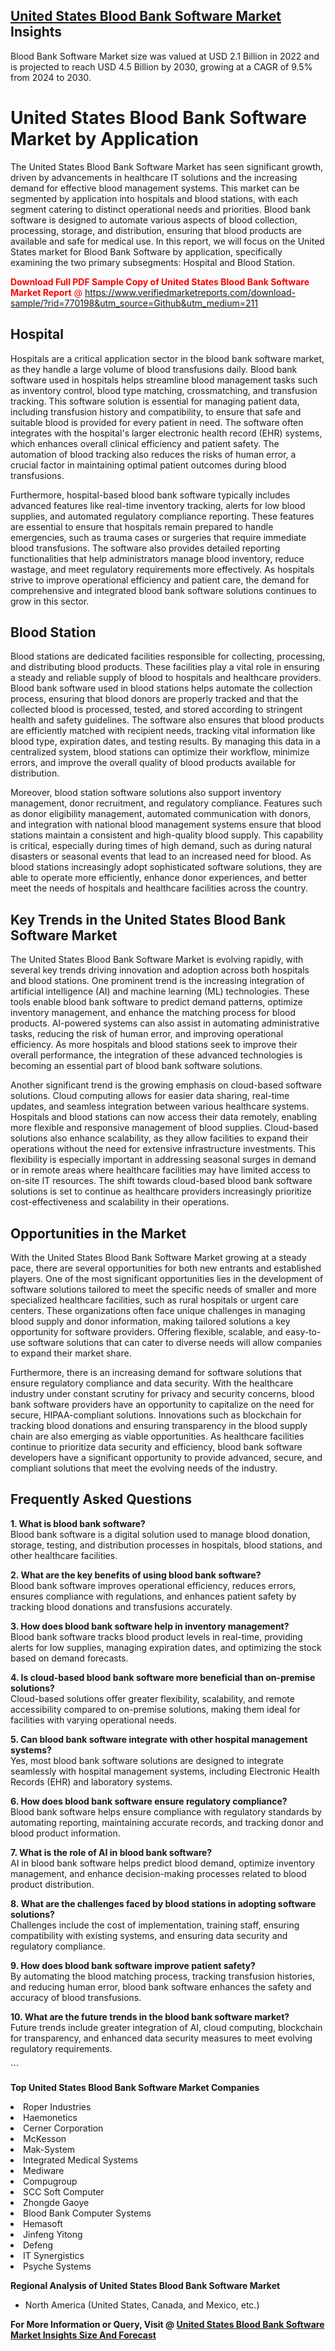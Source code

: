 <h2><a href="https://www.verifiedmarketreports.com/download-sample/?rid=770198&amp;utm_source=Github&amp;utm_medium=211" target="_blank">United States Blood Bank Software Market</a> Insights</h2><p>Blood Bank Software Market size was valued at USD 2.1 Billion in 2022 and is projected to reach USD 4.5 Billion by 2030, growing at a CAGR of 9.5% from 2024 to 2030.</p><p><h1>United States Blood Bank Software Market by Application</h1><p>The United States Blood Bank Software Market has seen significant growth, driven by advancements in healthcare IT solutions and the increasing demand for effective blood management systems. This market can be segmented by application into hospitals and blood stations, with each segment catering to distinct operational needs and priorities. Blood bank software is designed to automate various aspects of blood collection, processing, storage, and distribution, ensuring that blood products are available and safe for medical use. In this report, we will focus on the United States market for Blood Bank Software by application, specifically examining the two primary subsegments: Hospital and Blood Station. <p><span class=""><span style="color: #ff0000;"><strong>Download Full PDF Sample Copy of United States Blood Bank Software Market Report</strong> @ </span><a href="https://www.verifiedmarketreports.com/download-sample/?rid=770198&amp;utm_source=Github&amp;utm_medium=211" target="_blank">https://www.verifiedmarketreports.com/download-sample/?rid=770198&amp;utm_source=Github&amp;utm_medium=211</a></span></p></p><h2>Hospital</h2><p>Hospitals are a critical application sector in the blood bank software market, as they handle a large volume of blood transfusions daily. Blood bank software used in hospitals helps streamline blood management tasks such as inventory control, blood type matching, crossmatching, and transfusion tracking. This software solution is essential for managing patient data, including transfusion history and compatibility, to ensure that safe and suitable blood is provided for every patient in need. The software often integrates with the hospital's larger electronic health record (EHR) systems, which enhances overall clinical efficiency and patient safety. The automation of blood tracking also reduces the risks of human error, a crucial factor in maintaining optimal patient outcomes during blood transfusions.</p><p>Furthermore, hospital-based blood bank software typically includes advanced features like real-time inventory tracking, alerts for low blood supplies, and automated regulatory compliance reporting. These features are essential to ensure that hospitals remain prepared to handle emergencies, such as trauma cases or surgeries that require immediate blood transfusions. The software also provides detailed reporting functionalities that help administrators manage blood inventory, reduce wastage, and meet regulatory requirements more effectively. As hospitals strive to improve operational efficiency and patient care, the demand for comprehensive and integrated blood bank software solutions continues to grow in this sector.</p><h2>Blood Station</h2><p>Blood stations are dedicated facilities responsible for collecting, processing, and distributing blood products. These facilities play a vital role in ensuring a steady and reliable supply of blood to hospitals and healthcare providers. Blood bank software used in blood stations helps automate the collection process, ensuring that blood donors are properly tracked and that the collected blood is processed, tested, and stored according to stringent health and safety guidelines. The software also ensures that blood products are efficiently matched with recipient needs, tracking vital information like blood type, expiration dates, and testing results. By managing this data in a centralized system, blood stations can optimize their workflow, minimize errors, and improve the overall quality of blood products available for distribution.</p><p>Moreover, blood station software solutions also support inventory management, donor recruitment, and regulatory compliance. Features such as donor eligibility management, automated communication with donors, and integration with national blood management systems ensure that blood stations maintain a consistent and high-quality blood supply. This capability is critical, especially during times of high demand, such as during natural disasters or seasonal events that lead to an increased need for blood. As blood stations increasingly adopt sophisticated software solutions, they are able to operate more efficiently, enhance donor experiences, and better meet the needs of hospitals and healthcare facilities across the country.</p><h2>Key Trends in the United States Blood Bank Software Market</h2><p>The United States Blood Bank Software Market is evolving rapidly, with several key trends driving innovation and adoption across both hospitals and blood stations. One prominent trend is the increasing integration of artificial intelligence (AI) and machine learning (ML) technologies. These tools enable blood bank software to predict demand patterns, optimize inventory management, and enhance the matching process for blood products. AI-powered systems can also assist in automating administrative tasks, reducing the risk of human error, and improving operational efficiency. As more hospitals and blood stations seek to improve their overall performance, the integration of these advanced technologies is becoming an essential part of blood bank software solutions.</p><p>Another significant trend is the growing emphasis on cloud-based software solutions. Cloud computing allows for easier data sharing, real-time updates, and seamless integration between various healthcare systems. Hospitals and blood stations can now access their data remotely, enabling more flexible and responsive management of blood supplies. Cloud-based solutions also enhance scalability, as they allow facilities to expand their operations without the need for extensive infrastructure investments. This flexibility is especially important in addressing seasonal surges in demand or in remote areas where healthcare facilities may have limited access to on-site IT resources. The shift towards cloud-based blood bank software solutions is set to continue as healthcare providers increasingly prioritize cost-effectiveness and scalability in their operations.</p><h2>Opportunities in the Market</h2><p>With the United States Blood Bank Software Market growing at a steady pace, there are several opportunities for both new entrants and established players. One of the most significant opportunities lies in the development of software solutions tailored to meet the specific needs of smaller and more specialized healthcare facilities, such as rural hospitals or urgent care centers. These organizations often face unique challenges in managing blood supply and donor information, making tailored solutions a key opportunity for software providers. Offering flexible, scalable, and easy-to-use software solutions that can cater to diverse needs will allow companies to expand their market share.</p><p>Furthermore, there is an increasing demand for software solutions that ensure regulatory compliance and data security. With the healthcare industry under constant scrutiny for privacy and security concerns, blood bank software providers have an opportunity to capitalize on the need for secure, HIPAA-compliant solutions. Innovations such as blockchain for tracking blood donations and ensuring transparency in the blood supply chain are also emerging as viable opportunities. As healthcare facilities continue to prioritize data security and efficiency, blood bank software developers have a significant opportunity to provide advanced, secure, and compliant solutions that meet the evolving needs of the industry.</p><h2>Frequently Asked Questions</h2><p><strong>1. What is blood bank software?</strong><br>Blood bank software is a digital solution used to manage blood donation, storage, testing, and distribution processes in hospitals, blood stations, and other healthcare facilities.</p><p><strong>2. What are the key benefits of using blood bank software?</strong><br>Blood bank software improves operational efficiency, reduces errors, ensures compliance with regulations, and enhances patient safety by tracking blood donations and transfusions accurately.</p><p><strong>3. How does blood bank software help in inventory management?</strong><br>Blood bank software tracks blood product levels in real-time, providing alerts for low supplies, managing expiration dates, and optimizing the stock based on demand forecasts.</p><p><strong>4. Is cloud-based blood bank software more beneficial than on-premise solutions?</strong><br>Cloud-based solutions offer greater flexibility, scalability, and remote accessibility compared to on-premise solutions, making them ideal for facilities with varying operational needs.</p><p><strong>5. Can blood bank software integrate with other hospital management systems?</strong><br>Yes, most blood bank software solutions are designed to integrate seamlessly with hospital management systems, including Electronic Health Records (EHR) and laboratory systems.</p><p><strong>6. How does blood bank software ensure regulatory compliance?</strong><br>Blood bank software helps ensure compliance with regulatory standards by automating reporting, maintaining accurate records, and tracking donor and blood product information.</p><p><strong>7. What is the role of AI in blood bank software?</strong><br>AI in blood bank software helps predict blood demand, optimize inventory management, and enhance decision-making processes related to blood product distribution.</p><p><strong>8. What are the challenges faced by blood stations in adopting software solutions?</strong><br>Challenges include the cost of implementation, training staff, ensuring compatibility with existing systems, and ensuring data security and regulatory compliance.</p><p><strong>9. How does blood bank software improve patient safety?</strong><br>By automating the blood matching process, tracking transfusion histories, and reducing human error, blood bank software enhances the safety and accuracy of blood transfusions.</p><p><strong>10. What are the future trends in the blood bank software market?</strong><br>Future trends include greater integration of AI, cloud computing, blockchain for transparency, and enhanced data security measures to meet evolving regulatory requirements.</p>```</p><p><strong>Top United States Blood Bank Software Market Companies</strong></p><div data-test-id=""><p><li>Roper Industries</li><li> Haemonetics</li><li> Cerner Corporation</li><li> McKesson</li><li> Mak-System</li><li> Integrated Medical Systems</li><li> Mediware</li><li> Compugroup</li><li> SCC Soft Computer</li><li> Zhongde Gaoye</li><li> Blood Bank Computer Systems</li><li> Hemasoft</li><li> Jinfeng Yitong</li><li> Defeng</li><li> IT Synergistics</li><li> Psyche Systems</li></p><div><strong>Regional Analysis of&nbsp;United States Blood Bank Software Market</strong></div><ul><li dir="ltr"><p dir="ltr">North America&nbsp;(United States, Canada, and Mexico, etc.)</p></li></ul><p><strong>For More Information or Query, Visit @&nbsp;</strong><strong><a href="https://www.verifiedmarketreports.com/product/blood-bank-software-market/?utm_source=Github&amp;utm_medium=211" target="_blank">United States Blood Bank Software Market Insights Size And Forecast</a></strong></p></div>
